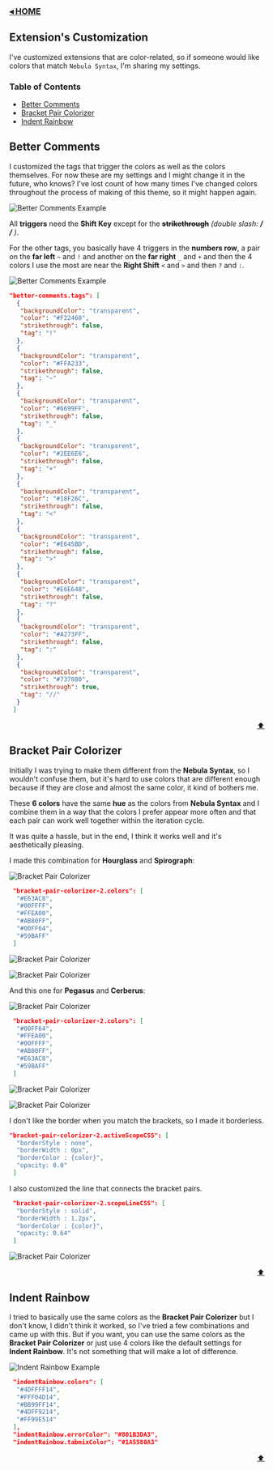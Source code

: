 ### [◂ HOME](../README.md) <!-- omit in toc -->

## Extension's Customization <!-- omit in toc -->

I've customized extensions that are color-related, so if someone would like colors that match `Nebula Syntax`, I'm sharing my settings.

### Table of Contents

- [Better Comments](#better-comments)
- [Bracket Pair Colorizer](#bracket-pair-colorizer)
- [Indent Rainbow](#indent-rainbow)

## Better Comments

I customized the tags that trigger the colors as well as the colors themselves. For now these are my settings and I might change it in the future, who knows? I've lost count of how many times I've changed colors throughout the process of making of this theme, so it might happen again.

![Better Comments Example](./extra/extensions-keyboard.png)

All **triggers** need the **Shift Key** except for the ~~**strikethrough**~~ _(double slash: **/ /** )_.

For the other tags, you basically have 4 triggers in the **numbers row**, a pair on the **far left** `~` and `!` and another on the **far right** `_` and `+` and then the 4 colors I use the most are near the **Right Shift** `<` and `>` and then `?` and `:`.

![Better Comments Example](./extra/extensions-better_comments.png)

```json
"better-comments.tags": [
  {
   "backgroundColor": "transparent",
   "color": "#F22468",
   "strikethrough": false,
   "tag": "!"
  },
  {
   "backgroundColor": "transparent",
   "color": "#FFA233",
   "strikethrough": false,
   "tag": "~"
  },
  {
   "backgroundColor": "transparent",
   "color": "#6699FF",
   "strikethrough": false,
   "tag": "_"
  },
  {
   "backgroundColor": "transparent",
   "color": "#2EE6E6",
   "strikethrough": false,
   "tag": "+"
  },
  {
   "backgroundColor": "transparent",
   "color": "#18F26C",
   "strikethrough": false,
   "tag": "<"
  },
  {
   "backgroundColor": "transparent",
   "color": "#E645BD",
   "strikethrough": false,
   "tag": ">"
  },
  {
   "backgroundColor": "transparent",
   "color": "#E6E648",
   "strikethrough": false,
   "tag": "?"
  },
  {
   "backgroundColor": "transparent",
   "color": "#A273FF",
   "strikethrough": false,
   "tag": ":"
  },
  {
   "backgroundColor": "transparent",
   "color": "#737880",
   "strikethrough": true,
   "tag": "//"
  }
 ]
```

[<div align="right">⬆</div>](#table-of-contents)

## Bracket Pair Colorizer

Initially I was trying to make them different from the **Nebula Syntax**, so I wouldn't confuse them, but it's hard to use colors that are different enough because if they are close and almost the same color, it kind of bothers me.

These **6 colors** have the same **hue** as the colors from **Nebula Syntax** and I combine them in a way that the colors I prefer appear more often and that each pair can work well together within the iteration cycle.

It was quite a hassle, but in the end, I think it works well and it's aesthetically pleasing.

I made this combination for **Hourglass** and **Spirograph**:

![Bracket Pair Colorizer](./extra/extensions-bracket_pair_1.png)

```json
 "bracket-pair-colorizer-2.colors": [
  "#E63AC8",
  "#00FFFF",
  "#FFEA00",
  "#AB80FF",
  "#00FF64",
  "#59BAFF"
 ]
```

![Bracket Pair Colorizer](./extra/extensions-_bracket_hourglass.png)

![Bracket Pair Colorizer](./extra/extensions-_bracket_spirograph.png)

And this one for **Pegasus** and **Cerberus**:

![Bracket Pair Colorizer](./extra/extensions-bracket_pair_2.png)

```json
 "bracket-pair-colorizer-2.colors": [
  "#00FF64",
  "#FFEA00",
  "#00FFFF",
  "#AB80FF",
  "#E63AC8",
  "#59BAFF"
 ]
```

![Bracket Pair Colorizer](./extra/extensions-_bracket_pegasus.png)

![Bracket Pair Colorizer](./extra/extensions-_bracket_cerberus.png)

I don't like the border when you match the brackets, so I made it borderless.

```json
"bracket-pair-colorizer-2.activeScopeCSS": [
  "borderStyle : none",
  "borderWidth : 0px",
  "borderColor : {color}",
  "opacity: 0.0"
 ]
```

I also customized the line that connects the bracket pairs.

```json
 "bracket-pair-colorizer-2.scopeLineCSS": [
  "borderStyle : solid",
  "borderWidth : 1.2px",
  "borderColor : {color}",
  "opacity: 0.64"
 ]
```

![Bracket Pair Colorizer](./extra/extensions-bracket_pair_3.png)

[<div align="right">⬆</div>](#table-of-contents)

## Indent Rainbow

I tried to basically use the same colors as the **Bracket Pair Colorizer** but I don't know, I didn't think it worked, so I've tried a few combinations and came up with this. But if you want, you can use the same colors as the **Bracket Pair Colorizer** or just use 4 colors like the default settings for **Indent Rainbow**. It's not something that will make a lot of difference.

![Indent Rainbow Example](./extra/extensions-indent_rainbow.png)

```json
 "indentRainbow.colors": [
  "#4DFFFF14",
  "#FFF04D14",
  "#BB99FF14",
  "#4DFF9214",
  "#FF99E514"
 ],
 "indentRainbow.errorColor": "#801B3DA3",
 "indentRainbow.tabmixColor": "#1A5580A3"
```

[<div align="right">⬆</div>](#table-of-contents)
